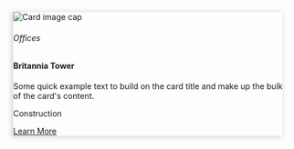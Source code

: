 <head>
  <style>
    .card {
  margin: 2rem 1rem 2rem 1rem;
  border: none;
  border-radius: 0px;
  box-shadow: -2px 1px 8px 1px lightgrey; 
}

.portfolio-card__image {
  max-height: 13rem;
}

.portfolio-card__title {
  font-family: 'Barlow Condensed', sans-serif;
  font-size: 2rem;
  text-transform: uppercase;
}

.portfolio-card__category {
  font-family: 'Barlow Condensed', sans-serif;
  font-size: 1rem;
  text-transform: uppercase;
}

.portfolio-card__category__offices {
  color: red;
}

.portfolio-card__category__industrial {
  color: blue;
}

.portfolio-card__category__retail {
  color: green;
}

.portfolio-card__text {
  font-family: 'Abel', sans-serif;
  font-size: 1rem;
}

.portfolio-card__stage {
  color: white;
  text-transform: uppercase;
  padding: 6px;
  font-family: 'Barlow Condensed', sans-serif;
}

.portfolio-card__stage__icon {
  margin-right: 5px;
}

.portfolio-card__stage__complete {
  background-color: green;
}

.portfolio-card__stage__construction {
  background-color: red;
}

.portfolio-card__stage__planning {
  background-color: lightblue;
}

.portfolio-card__link {
  font-family: 'Barlow Condensed', sans-serif;
  text-transform: uppercase;
  font-size: 0.8rem;
  color: grey;
  text-decoration: underline;
  transition: 0.3s;
}

.portfolio-card__link:hover {
  color: black;
}
  </style>
</head>
<body>
<div class="container">
  <div class="row">
    <div class="col-md-4">
      <div class="card">
        <img class="card-img-top portfolio-card__image" src="https://images.pexels.com/photos/323705/pexels-photo-323705.jpeg?                                                                  auto=compress&cs=tinysrgb&dpr=2&h=750&w=1260" alt="Card image cap">
        <div class="card-body">
          <h6 class="card-subtitle mb-2 portfolio-card__category portfolio-card__category__offices">Offices</h6>
          <h4 class="card-title mb-2 portfolio-card__title">Britannia Tower</h4>
          <p class="card-text portfolio-card__text">Some quick example text to build on the card title and make up the bulk of the card's content.</p>
          <p><span class="portfolio-card__stage portfolio-card__stage__construction"><i class="fas fa-hammer portfolio-card__stage__icon"></i>Construction</span></p>
            <a href="#" class="card-link portfolio-card__link">Learn More</a>
          <!-- <a href="#" class="btn btn-primary">Go somewhere</a> -->
        </div>
      </div>
    </div>
 
    
 
  </div>
  
</div>
</body>
